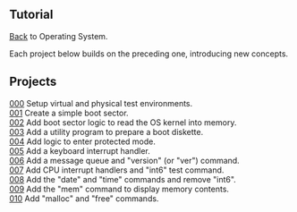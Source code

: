 ## Tutorial  
  
[Back](../README.md) to Operating System.  

Each project below builds on the preceding one, introducing new concepts.  
  
## Projects  
  
[000](000/README.md) Setup virtual and physical test environments.  
[001](001/README.md) Create a simple boot sector.  
[002](002/README.md) Add boot sector logic to read the OS kernel into memory.  
[003](003/README.md) Add a utility program to prepare a boot diskette.  
[004](004/README.md) Add logic to enter protected mode.  
[005](005/README.md) Add a keyboard interrupt handler.  
[006](006/README.md) Add a message queue and "version" (or "ver") command.  
[007](007/README.md) Add CPU interrupt handlers and "int6" test command.  
[008](008/README.md) Add the "date" and "time" commands and remove "int6".  
[009](009/README.md) Add the "mem" command to display memory contents.  
[010](010/README.md) Add "malloc" and "free" commands.  